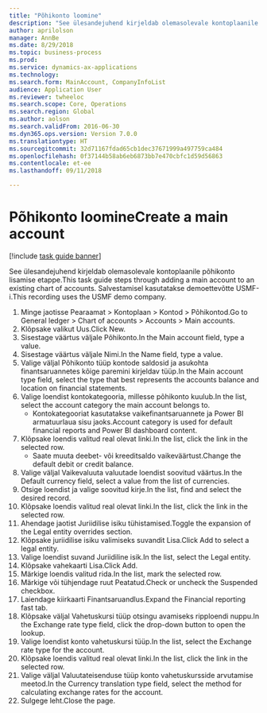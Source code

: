 ```yaml
--- 
title: "Põhikonto loomine"
description: "See ülesandejuhend kirjeldab olemasolevale kontoplaanile põhikonto lisamise etappe."
author: aprilolson
manager: AnnBe
ms.date: 8/29/2018
ms.topic: business-process
ms.prod: 
ms.service: dynamics-ax-applications
ms.technology: 
ms.search.form: MainAccount, CompanyInfoList
audience: Application User
ms.reviewer: twheeloc
ms.search.scope: Core, Operations
ms.search.region: Global
ms.author: aolson
ms.search.validFrom: 2016-06-30
ms.dyn365.ops.version: Version 7.0.0
ms.translationtype: HT
ms.sourcegitcommit: 32d71167fdad65cb1dec37671999a497759ca484
ms.openlocfilehash: 0f37144b58ab6eb6873bb7e470cbfc1d59d56863
ms.contentlocale: et-ee
ms.lasthandoff: 09/11/2018

---
```

# <a name="create-a-main-account"></a><span data-ttu-id="ed862-103">Põhikonto loomine</span><span class="sxs-lookup"><span data-stu-id="ed862-103">Create a main account</span></span>

[!include [task guide banner](../../includes/task-guide-banner.md)]

<span data-ttu-id="ed862-104">See ülesandejuhend kirjeldab olemasolevale kontoplaanile põhikonto lisamise etappe.</span><span class="sxs-lookup"><span data-stu-id="ed862-104">This task guide steps through adding a main account to an existing chart of accounts.</span></span> <span data-ttu-id="ed862-105">Salvestamisel kasutatakse demoettevõtte USMF-i.</span><span class="sxs-lookup"><span data-stu-id="ed862-105">This recording uses the USMF demo company.</span></span>  

1. <span data-ttu-id="ed862-106">Minge jaotisse Pearaamat > Kontoplaan > Kontod > Põhikontod.</span><span class="sxs-lookup"><span data-stu-id="ed862-106">Go to General ledger > Chart of accounts > Accounts > Main accounts.</span></span>
2. <span data-ttu-id="ed862-107">Klõpsake valikut Uus.</span><span class="sxs-lookup"><span data-stu-id="ed862-107">Click New.</span></span>
3. <span data-ttu-id="ed862-108">Sisestage väärtus väljale Põhikonto.</span><span class="sxs-lookup"><span data-stu-id="ed862-108">In the Main account field, type a value.</span></span>
4. <span data-ttu-id="ed862-109">Sisestage väärtus väljale Nimi.</span><span class="sxs-lookup"><span data-stu-id="ed862-109">In the Name field, type a value.</span></span>
5. <span data-ttu-id="ed862-110">Valige väljal Põhikonto tüüp kontode saldosid ja asukohta finantsaruannetes kõige paremini kirjeldav tüüp.</span><span class="sxs-lookup"><span data-stu-id="ed862-110">In the Main account type field, select the type that best represents the accounts balance and location on financial statements.</span></span>
6. <span data-ttu-id="ed862-111">Valige loendist kontokategooria, millesse põhikonto kuulub.</span><span class="sxs-lookup"><span data-stu-id="ed862-111">In the list, select the account category the main account belongs to.</span></span>
    * <span data-ttu-id="ed862-112">Kontokategooriat kasutatakse vaikefinantsaruannete ja Power BI armatuurlaua sisu jaoks.</span><span class="sxs-lookup"><span data-stu-id="ed862-112">Account category is used for default financial reports and Power BI dashboard content.</span></span>  
7. <span data-ttu-id="ed862-113">Klõpsake loendis valitud real olevat linki.</span><span class="sxs-lookup"><span data-stu-id="ed862-113">In the list, click the link in the selected row.</span></span>
    * <span data-ttu-id="ed862-114">Saate muuta deebet- või kreeditsaldo vaikeväärtust.</span><span class="sxs-lookup"><span data-stu-id="ed862-114">Change the default debit or credit balance.</span></span>  
8. <span data-ttu-id="ed862-115">Valige väljal Vaikevaluuta valuutade loendist soovitud väärtus.</span><span class="sxs-lookup"><span data-stu-id="ed862-115">In the Default currency field, select a value from the list of currencies.</span></span>
9. <span data-ttu-id="ed862-116">Otsige loendist ja valige soovitud kirje.</span><span class="sxs-lookup"><span data-stu-id="ed862-116">In the list, find and select the desired record.</span></span>
10. <span data-ttu-id="ed862-117">Klõpsake loendis valitud real olevat linki.</span><span class="sxs-lookup"><span data-stu-id="ed862-117">In the list, click the link in the selected row.</span></span>
11. <span data-ttu-id="ed862-118">Ahendage jaotist Juriidilise isiku tühistamised.</span><span class="sxs-lookup"><span data-stu-id="ed862-118">Toggle the expansion of the Legal entity overrides section.</span></span>
12. <span data-ttu-id="ed862-119">Klõpsake juriidilise isiku valimiseks suvandit Lisa.</span><span class="sxs-lookup"><span data-stu-id="ed862-119">Click Add to select a legal entity.</span></span>
13. <span data-ttu-id="ed862-120">Valige loendist suvand Juriidiline isik.</span><span class="sxs-lookup"><span data-stu-id="ed862-120">In the list, select the Legal entity.</span></span>
14. <span data-ttu-id="ed862-121">Klõpsake vahekaarti Lisa.</span><span class="sxs-lookup"><span data-stu-id="ed862-121">Click Add.</span></span>
15. <span data-ttu-id="ed862-122">Märkige loendis valitud rida.</span><span class="sxs-lookup"><span data-stu-id="ed862-122">In the list, mark the selected row.</span></span>
16. <span data-ttu-id="ed862-123">Märkige või tühjendage ruut Peatatud.</span><span class="sxs-lookup"><span data-stu-id="ed862-123">Check or uncheck the Suspended checkbox.</span></span>
17. <span data-ttu-id="ed862-124">Laiendage kiirkaarti Finantsaruandlus.</span><span class="sxs-lookup"><span data-stu-id="ed862-124">Expand the Financial reporting fast tab.</span></span>
18. <span data-ttu-id="ed862-125">Klõpsake väljal Vahetuskursi tüüp otsingu avamiseks ripploendi nuppu.</span><span class="sxs-lookup"><span data-stu-id="ed862-125">In the Exchange rate type field, click the drop-down button to open the lookup.</span></span>
19. <span data-ttu-id="ed862-126">Valige loendist konto vahetuskursi tüüp.</span><span class="sxs-lookup"><span data-stu-id="ed862-126">In the list, select the Exchange rate type for the account.</span></span>
20. <span data-ttu-id="ed862-127">Klõpsake loendis valitud real olevat linki.</span><span class="sxs-lookup"><span data-stu-id="ed862-127">In the list, click the link in the selected row.</span></span>
21. <span data-ttu-id="ed862-128">Valige väljal Valuutateisenduse tüüp konto vahetuskursside arvutamise meetod.</span><span class="sxs-lookup"><span data-stu-id="ed862-128">In the Currency translation type field, select the method for calculating exchange rates for the account.</span></span>
22. <span data-ttu-id="ed862-129">Sulgege leht.</span><span class="sxs-lookup"><span data-stu-id="ed862-129">Close the page.</span></span>


